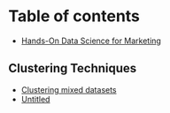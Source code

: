 # Table of contents

* [Hands-On Data Science for Marketing](README.md)

## Clustering Techniques

* [Clustering mixed datasets](clustering-techniques/k-means.md)
* [Untitled](clustering-techniques/untitled.md)

